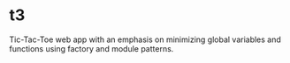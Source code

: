 # t3

Tic-Tac-Toe web app with an emphasis on minimizing global variables and functions using factory and module patterns.  
